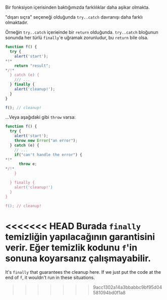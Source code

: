 Bir fonksiyon içerisinden baktığımızda farklılıklar daha aşikar olmakta.

"dışarı sıçra" seçeneği olduğunda `try..catch` davranışı daha farklı olmaktadır.

Örneğin `try..catch` içerieinde bir `return` olduğunda. `try..catch` bloğunun sonunda her türlü `finally`'e uğramak zorunludur, bu `return` bile olsa.

```js run
function f() {
  try {
    alert('start');
*!*
    return "result";
*/!*
  } catch (e) {
    /// ...
  } finally {
    alert('cleanup!');
  }
}

f(); // cleanup!
```
...Veya aşağıdaki gibi `throw` varsa:

```js run
function f() {
  try {
    alert('start');
    throw new Error("an error");
  } catch (e) {
    // ...
    if("can't handle the error") {
*!*
      throw e;
*/!*
    }

  } finally {
    alert('cleanup!')
  }
}

f(); // cleanup!
```
<<<<<<< HEAD
Burada `finally` temizliğin yapılacağının garantisini verir. Eğer temizlik kodunu `f`'in sonuna koyarsanız çalışmayabilir.
=======

It's `finally` that guarantees the cleanup here. If we just put the code at the end of `f`, it wouldn't run in these situations.
>>>>>>> 9acc1302a14a3bbabbc9bf95d04581094bd0f1a8
